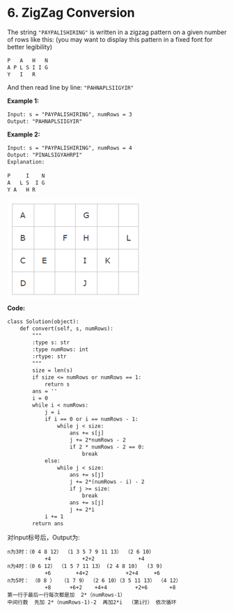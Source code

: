 # 6. ZigZag Conversion

The string `"PAYPALISHIRING"` is written in a zigzag pattern on a given number of rows like this: \(you may want to display this pattern in a fixed font for better legibility\)

```text
P   A   H   N
A P L S I I G
Y   I   R
```

And then read line by line: `"PAHNAPLSIIGYIR"`

**Example 1:**

```text
Input: s = "PAYPALISHIRING", numRows = 3
Output: "PAHNAPLSIIGYIR"
```

**Example 2:**

```text
Input: s = "PAYPALISHIRING", numRows = 4
Output: "PINALSIGYAHRPI"
Explanation:

P     I    N
A   L S  I G
Y A   H R
```

![ZigZag Conversion](.gitbook/assets/ubr-wi-9bq1zv37-0-h1-e.png)

**Code:**

```text
class Solution(object):
    def convert(self, s, numRows):
        """
        :type s: str
        :type numRows: int
        :rtype: str
        """
        size = len(s)
        if size <= numRows or numRows == 1:
            return s
        ans = ''
        i = 0
        while i < numRows:
            j = i
            if i == 0 or i == numRows - 1:
                while j < size:
                    ans += s[j]
                    j += 2*numRows - 2
                    if 2 * numRows - 2 == 0:
                        break
            else:
                while j < size:
                    ans += s[j]
                    j += 2*(numRows - i) - 2
                    if j >= size:
                        break
                    ans += s[j]
                    j += 2*i
            i += 1
        return ans
```

对Input标号后，Output为:

```text
n为3时：（0 4 8 12） （1 3 5 7 9 11 13） （2 6 10）
            +4          +2+2              +4 
n为4时：（0 6 12） （1 5 7 11 13） (2 4 8 10)   (3 9)
            +6        +4+2            +2+4     +6
n为5时： （0 8 ）  （1 7 9） （2 6 10）（3 5 11 13） （4 12）
            +8      +6+2    +4+4         +2+6       +8
第一行于最后一行每次都是加  2*（numRows-1）
中间行数  先加 2*（numRows-1)-2  再加2*i  （第i行） 依次循环
```

